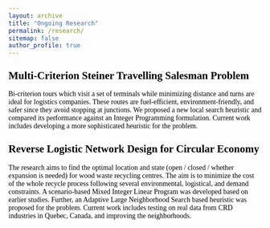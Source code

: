 ```yaml
---
layout: archive
title: "Ongoing Research"
permalink: /research/
sitemap: false
author_profile: true
---
```


<style>
    body {
        font-family: "Times New Roman", Times, serif;
        font-size: 14px;
        color: #000;
    }
    a {
        color: #014552; /* Dark blue color for links */
    }
    h1, h2, h3, h4, h5, h6 {
        margin-top: 24px;
        margin-bottom: 16px;
        font-weight: 600;
        line-height: 1.25;
    }
    ul, ol {
        margin-bottom: 10px; /* Adjust the bottom margin of lists */
    }
    li {
        margin-bottom: 5px; /* Adjust the bottom margin of list items */
    }
</style>

## Multi-Criterion Steiner Travelling Salesman Problem

Bi-criterion tours which visit a set of terminals while minimizing distance and turns are ideal for logistics companies. These routes are fuel-efficient, environment-friendly, and safer since they avoid stopping at junctions. We proposed a new local search heuristic and compared its performance against an Integer Programming formulation. Current work includes developing a more sophisticated heuristic for the problem.

## Reverse Logistic Network Design for Circular Economy

The research aims to find the optimal location and state (open / closed / whether expansion is needed) for wood waste recycling centres. The aim is to minimize the cost of the whole recycle process following several environmental, logistical, and demand constraints. A scenario-based Mixed Integer Linear Program was developed based on earlier studies. Further, an Adaptive Large Neighborhood Search based heuristic was proposed for the problem. Current work includes testing on real data from CRD industries in Quebec, Canada, and improving the neighborhoods.

<!-- {% if author.googlescholar %}
  You can also find my articles on <u><a href="{{author.googlescholar}}">my Google Scholar profile</a>.</u>
{% endif %}

{% include base_path %}

{% for post in site.research reversed %}
  {% include archive-single.html %}
{% endfor %} -->